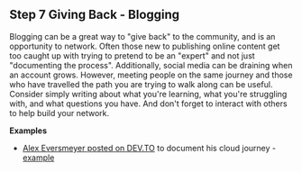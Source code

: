 
## Step 7 Giving Back - Blogging 

Blogging can be a great way to "give back" to the community, and is an opportunity to network. Often those new to publishing online content get too caught up with trying to pretend to be an "expert" and not just "documenting the process". Additionally, social media can be draining when an account grows. However, meeting people on the same journey and those who have travelled the path you are trying to walk along can be useful. Consider simply writing about what you're learning, what you're struggling with, and what questions you have. And don't forget to interact with others to help build your network. 

**Examples**

- [Alex Eversmeyer posted on DEV.TO](https://dev.to/alexeversmeyer) to document his cloud journey - [example](https://dev.to/alexeversmeyer/state-of-my-cloud-journey-nov-2-2021-2obk)
